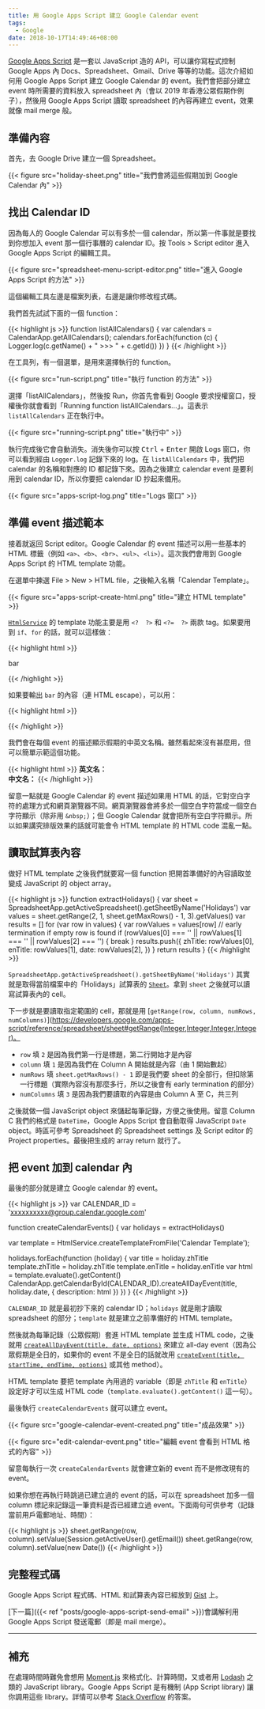 ```yaml
---
title: 用 Google Apps Script 建立 Google Calendar event
tags:
  - Google
date: 2018-10-17T14:49:46+08:00
---
```



[Google Apps Script](https://developers.google.com/apps-script/) 是一套以 JavaScript 造的 API，可以讓你寫程式控制 Google Apps 內 Docs、Spreadsheet、Gmail、Drive 等等的功能。這次介紹如何用 Google Apps Script 建立 Google Calendar 的 event。我們會把部分建立 event 時所需要的資料放入 spreadsheet 內（會以 2019 年香港公眾假期作例子），然後用 Google Apps Script 讀取 spreadsheet 的內容再建立 event，效果就像 mail merge 般。

<!-- more -->

## 準備內容

首先，去 Google Drive 建立一個 Spreadsheet。

{{< figure src="holiday-sheet.png" title="我們會將這些假期加到 Google Calendar 內" >}}

## 找出 Calendar ID

因為每人的 Google Calendar 可以有多於一個 calendar，所以第一件事就是要找到你想加入 event 那一個行事曆的 calendar ID。按 Tools > Script editor 進入 Google Apps Script 的編輯工具。

{{< figure src="spreadsheet-menu-script-editor.png" title="進入 Google Apps Script 的方法" >}}

這個編輯工具左邊是檔案列表，右邊是讓你修改程式碼。

我們首先試試下面的一個 function：

{{< highlight js >}}
function listAllCalendars() {
  var calendars = CalendarApp.getAllCalendars();
  calendars.forEach(function (c) {
    Logger.log(c.getName() + " >>> " + c.getId())
  })
}
{{< /highlight >}}

在工具列，有一個選單，是用來選擇執行的 function。

{{< figure src="run-script.png" title="執行 function 的方法" >}}

選擇「listAllCalendars」，然後按 Run，你首先會看到 Google 要求授權窗口，授權後你就會看到「Running function listAllCalendars...」。這表示 `listAllCalendars` 正在執行中。

{{< figure src="running-script.png" title="執行中" >}}

執行完成後它會自動消失。消失後你可以按 <kbd>Ctrl</kbd> + <kbd>Enter</kbd> 開啟 Logs 窗口，你可以看到經由 `Logger.log` 記錄下來的 log。在 `listAllCalendars` 中，我們把 calendar 的名稱和對應的 ID 都記錄下來。因為之後建立 calendar event 是要利用到 calendar ID，所以你要把 calendar ID 抄起來備用。

{{< figure src="apps-script-log.png" title="Logs 窗口" >}}

## 準備 event 描述範本

接着就返回 Script editor。Google Calendar 的 event 描述可以用一些基本的 HTML 標籤（例如 `<a>`、`<b>`、`<br>`、`<ul>`、`<li>`）。這次我們會用到 Google Apps Script 的 HTML template 功能。

在選單中揀選 File > New > HTML file，之後輸入名稱「Calendar Template」。

{{< figure src="apps-script-create-html.png" title="建立 HTML template" >}}

[`HtmlService`](https://developers.google.com/apps-script/reference/html/html-service) 的 template 功能主要是用 `<?  ?>` 和 `<?=  ?>` 兩款 tag。如果要用到 `if`、`for` 的話，就可以這樣做：

{{< highlight html >}}
<? if (foo == 1) { ?>bar<? } ?>
{{< /highlight >}}

如果要輸出 `bar` 的內容（連 HTML escape），可以用：

{{< highlight html >}}
<?= bar ?>
{{< /highlight >}}

我們會在每個 event 的描述顯示假期的中英文名稱。雖然看起來沒有甚麼用，但可以簡單示範這個功能。

{{< highlight html >}}
<b>英文名：</b> <?= enTitle ?>
<br><b>中文名：</b> <?= zhTitle ?>
{{< /highlight >}}

留意一點就是 Google Calendar 的 event 描述如果用 HTML 的話，它對空白字符的處理方式和網頁瀏覽器不同。網頁瀏覽器會將多於一個空白字符當成一個空白字符顯示（除非用 `&nbsp;`）；但 Google Calendar 就會把所有空白字符顯示。所以如果講究排版效果的話就可能會令 HTML template 的 HTML code 混亂一點。

## 讀取試算表內容

做好 HTML template 之後我們就要寫一個 function 把開首準備好的內容讀取並變成 JavaScript 的 object array。

{{< highlight js >}}
function extractHolidays() {
  var sheet = SpreadsheetApp.getActiveSpreadsheet().getSheetByName('Holidays')
  var values = sheet.getRange(2, 1, sheet.getMaxRows() - 1, 3).getValues()
  var results = []
  for (var row in values) {
    var rowValues = values[row]
    // early termination if empty row is found
    if (rowValues[0] === '' || rowValues[1] === '' || rowValues[2] === '') {
      break
    }
    results.push({
      zhTitle: rowValues[0],
      enTitle: rowValues[1],
      date: rowValues[2],
    })
  }
  return results
}
{{< /highlight >}}

`SpreadsheetApp.getActiveSpreadsheet().getSheetByName('Holidays')` 其實就是取得當前檔案中的「Holidays」試算表的 [`Sheet`](https://developers.google.com/apps-script/reference/spreadsheet/sheet)。拿到 `sheet` 之後就可以讀寫試算表內的 cell。

下一步就是要讀取指定範圍的 cell，那就是用 [`getRange(row, column, numRows, numColumns)`](https://developers.google.com/apps-script/reference/spreadsheet/sheet#getRange(Integer,Integer,Integer,Integer)。

- `row` 填 `2` 是因為我們第一行是標題，第二行開始才是內容
- `column` 填 `1` 是因為我們在 Column A 開始就是內容（由 1 開始數起）
- `numRows` 填 `sheet.getMaxRows() - 1` 即是我們要 sheet 的全部行，但扣除第一行標題（實際內容沒有那麼多行，所以之後會有 early termination 的部分）
- `numColumns` 填 `3` 是因為我們要讀取的內容是由 Column A 至 C，共三列

之後就做一個 JavaScript object 來儲起每筆記錄，方便之後使用。留意 Column C 我們的格式是 `DateTime`，Google Apps Script 會自動取得 JavaScript `Date` object。時區可參考 Spreadsheet 的 Spreadsheet settings 及 Script editor 的 Project properties。最後把生成的 array return 就行了。

## 把 event 加到 calendar 內

最後的部分就是建立 Google calendar 的 event。

{{< highlight js >}}
var CALENDAR_ID = 'xxxxxxxxxx@group.calendar.google.com'


function createCalendarEvents() {
  var holidays = extractHolidays()
  
  var template = HtmlService.createTemplateFromFile('Calendar Template');
  
  holidays.forEach(function (holiday) {
    var title = holiday.zhTitle
    template.zhTitle = holiday.zhTitle
    template.enTitle = holiday.enTitle
    var html = template.evaluate().getContent()
    CalendarApp.getCalendarById(CALENDAR_ID).createAllDayEvent(title, holiday.date, {
      description: html
    })
  })
}
{{< /highlight >}}

`CALENDAR_ID` 就是最初抄下來的 calendar ID；`holidays` 就是剛才讀取 spreadsheet 的部分；`template` 就是建立之前準備好的 HTML template。

然後就為每筆記錄（公眾假期）套進 HTML template 並生成 HTML code，之後就用 [`createAllDayEvent(title, date, options)`](https://developers.google.com/apps-script/reference/calendar/calendar-app#createalldayeventtitle-date-options) 來建立 all-day event（因為公眾假期是全日的，如果你的 event 不是全日的話就改用 [`createEvent(title, startTime, endTime, options)`](https://developers.google.com/apps-script/reference/calendar/calendar#createEvent(String,Date,Date,Object)) 或其他 method）。

HTML template 要把 template 內用過的 variable（即是 `zhTitle` 和 `enTitle`）設定好才可以生成 HTML code（`template.evaluate().getContent()` 這一句）。

最後執行 `createCalendarEvents` 就可以建立 event。

{{< figure src="google-calendar-event-created.png" title="成品效果" >}}

{{< figure src="edit-calendar-event.png" title="編輯 event 會看到 HTML 格式的內容" >}}

留意每執行一次 `createCalendarEvents` 就會建立新的 event 而不是修改現有的 event。

如果你想在再執行時跳過已建立過的 event 的話，可以在 spreadsheet 加多一個 column 標記來記錄這一筆資料是否已經建立過 event。下面兩句可供參考（記錄當前用戶電郵地址、時間）：

{{< highlight js >}}
sheet.getRange(row, column).setValue(Session.getActiveUser().getEmail())
sheet.getRange(row, column).setValue(new Date())
{{< /highlight >}}

## 完整程式碼

Google Apps Script 程式碼、HTML 和試算表內容已經放到  [Gist](https://gist.github.com/ericksli/662e2edf7f5bd327990960ed03029bdf) 上。

[下一篇]({{< ref "posts/google-apps-script-send-email" >}})會講解利用 Google Apps Script 發送電郵（即是 mail merge）。

---

## 補充

在處理時間時難免會想用 [Moment.js](https://momentjs.com/) 來格式化、計算時間，又或者用 [Lodash](https://lodash.com/) 之類的 JavaScript library。Google Apps Script 是有機制 (App Script library) 讓你調用這些 library。詳情可以參考 [Stack Overflow](https://stackoverflow.com/a/16928369) 的答案。
